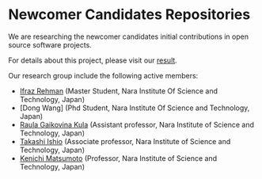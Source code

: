 Newcomer Candidates Repositories
====================
We are researching the newcomer candidates initial contributions in open source software projects.

For details about this project, please visit our [result](https://ifrazrehman.github.io/newcomercandidate_phase2/).

Our research group include the following active members:
- [Ifraz Rehman](https://ifrazrehman.github.io/) (Master Student, Nara Institute Of Science and Technology, Japan)
- [Dong Wang] (Phd Student, Nara Institute Of Science and Technology, Japan)
- [Raula Gaikovina Kula](http://sel.ist.osaka-u.ac.jp/people/raula-k/) (Assistant professor, Nara Institute of Science and Technology, Japan)
- [Takashi Ishio](https://takashi-ishio.github.io/) (Associate professor, Nara Institute of Science and Technology, Japan)
- [Kenichi Matsumoto](https://matsumotokenichi.github.io/) (Professor, Nara Institute of Science and Technology, Japan)
